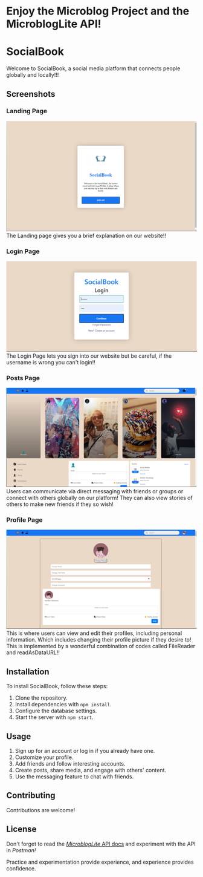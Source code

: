 # Enjoy the Microblog Project and the MicroblogLite API!

# SocialBook

Welcome to SocialBook, a social media platform that connects people globally and locally!!!

## Screenshots

### Landing Page
![Landing Page](/readme-images/Screenshot%202024-01-04%20162810.png)
The Landing page gives you a brief explanation on our website!!

### Login Page
![Login Page](/readme-images/Screenshot%202024-01-04%20090147.png)
The Login Page lets you sign into our website but be careful, if the username is wrong you can't login!!

### Posts Page
![Posts Page](/readme-images/Screenshot%202024-01-04%20084850.png)
Users can communicate via direct messaging with friends or groups or connect with others globally on our platform! They can also view stories of others to make new friends if they so wish!

### Profile Page
![Profile Page](/readme-images/Screenshot%202024-01-04%20084620.png)
This is where users can view and edit their profiles, including personal information. Which includes changing their profile picture if they desire to!
This is implemented by a wonderful combination of codes called FileReader and readAsDataURL!!


## Installation

To install SocialBook, follow these steps:
1. Clone the repository.
2. Install dependencies with `npm install`.
3. Configure the database settings.
4. Start the server with `npm start`.

## Usage

1. Sign up for an account or log in if you already have one.
2. Customize your profile.
3. Add friends and follow interesting accounts.
4. Create posts, share media, and engage with others' content.
5. Use the messaging feature to chat with friends.

## Contributing

Contributions are welcome!

## License


Don't forget to read the [*MicroblogLite* API docs](https://microbloglite.herokuapp.com/docs/) and experiment with the API in *Postman!*

Practice and experimentation provide experience, and experience provides confidence.